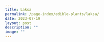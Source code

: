 ```yaml
---
title: Laksa
permalink: /page-index/edible-plants/laksa/
date: 2023-07-19
layout: post
description: ""
image: ""
---
```

